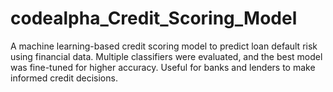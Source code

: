 # codealpha_Credit_Scoring_Model
A machine learning-based credit scoring model to predict loan default risk using financial data. Multiple classifiers were evaluated, and the best model was fine-tuned for higher accuracy. Useful for banks and lenders to make informed credit decisions.
